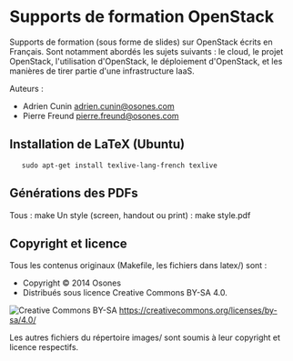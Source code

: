 Supports de formation OpenStack
===============================

Supports de formation (sous forme de slides) sur OpenStack écrits en Français.
Sont notamment abordés les sujets suivants : le cloud, le projet OpenStack, l'utilisation d'OpenStack, le déploiement d'OpenStack, et les manières de tirer partie d'une infrastructure IaaS.

Auteurs :
* Adrien Cunin <adrien.cunin@osones.com>
* Pierre Freund <pierre.freund@osones.com>

Installation de LaTeX (Ubuntu)
------------------------------

       sudo apt-get install texlive-lang-french texlive


Générations des PDFs
--------------------

Tous :
       make
Un style (screen, handout ou print) :
       make style.pdf

Copyright et licence
--------------------
Tous les contenus originaux (Makefile, les fichiers dans latex/) sont :
* Copyright © 2014 Osones
* Distribués sous licence Creative Commons BY-SA 4.0.

![Creative Commons BY-SA](http://mirrors.creativecommons.org/presskit/buttons/88x31/png/by-sa.png)
https://creativecommons.org/licenses/by-sa/4.0/

Les autres fichiers du répertoire images/ sont soumis à leur copyright et licence respectifs.
